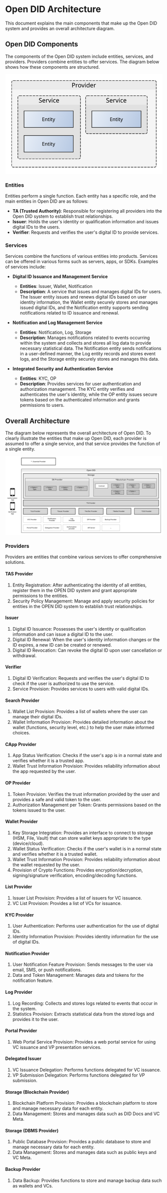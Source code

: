 # Open DID Architecture
This document explains the main components that make up the Open DID system and provides an overall architecture diagram.

## Open DID Components
The components of the Open DID system include entities, services, and providers. Providers combine entities to offer services. The diagram below shows how these components are structured.

![overview](./images/components_type.svg)

### Entities
Entities perform a single function. Each entity has a specific role, and the main entities in Open DID are as follows:
* **TA (Trusted Authority)**: Responsible for registering all providers into the Open DID system to establish trust relationships.
* **Issuer**: Holds the user's identity or qualification information and issues digital IDs to the users.
* **Verifier**: Requests and verifies the user's digital ID to provide services.

### Services
Services combine the functions of various entities into products. Services can be offered in various forms such as servers, apps, or SDKs. Examples of services include:
* **Digital ID Issuance and Management Service**
    * **Entities**: Issuer, Wallet, Notification
    * **Description**: A service that issues and manages digital IDs for users. The Issuer entity issues and renews digital IDs based on user identity information, the Wallet entity securely stores and manages issued digital IDs, and the Notification entity supports sending notifications related to ID issuance and renewal.

* **Notification and Log Management Service**
    * **Entities**: Notification, Log, Storage
    * **Description**: Manages notifications related to events occurring within the system and collects and stores all log data to provide necessary statistical data. The Notification entity sends notifications in a user-defined manner, the Log entity records and stores event logs, and the Storage entity securely stores and manages this data.

* **Integrated Security and Authentication Service**
    * **Entities**: KYC, OP
    * **Description**: Provides services for user authentication and authorization management. The KYC entity verifies and authenticates the user's identity, while the OP entity issues secure tokens based on the authenticated information and grants permissions to users.

## Overall Architecture
The diagram below represents the overall architecture of Open DID. To clearly illustrate the entities that make up Open DID, each provider is assumed to offer a single service, and that service provides the function of a single entity.

![components_overview](./images/components_provider.svg)

### Providers
Providers are entities that combine various services to offer comprehensive solutions.

#### TAS Provider
1.	Entity Registration: After authenticating the identity of all entities, register them in the OPEN DID system and grant appropriate permissions to the entities.
2.	Security Policy Management: Manage and apply security policies for entities in the OPEN DID system to establish trust relationships.

#### Issuer
1.	Digital ID Issuance: Possesses the user's identity or qualification information and can issue a digital ID to the user.
2.	Digital ID Renewal: When the user's identity information changes or the ID expires, a new ID can be created or renewed.
3.	Digital ID Revocation: Can revoke the digital ID upon user cancellation or withdrawal.

#### Verifier
1.	Digital ID Verification: Requests and verifies the user's digital ID to check if the user is authorized to use the service.
2.	Service Provision: Provides services to users with valid digital IDs.

#### Search Provider
1.	Wallet List Provision: Provides a list of wallets where the user can manage their digital IDs.
2.	Wallet Information Provision: Provides detailed information about the wallet (functions, security level, etc.) to help the user make informed choices.

#### CApp Provider
1.	App Status Verification: Checks if the user's app is in a normal state and verifies whether it is a trusted app.
2.	Wallet Trust Information Provision: Provides reliability information about the app requested by the user.

#### OP Provider
1.	Token Provision: Verifies the trust information provided by the user and provides a safe and valid token to the user.
2.	Authorization Management per Token: Grants permissions based on the tokens issued to the user.

#### Wallet Provider
1.	Key Storage Integration: Provides an interface to connect to storage (HSM, File, Vault) that can store wallet keys appropriate to the type (device/cloud).
2.	Wallet Status Verification: Checks if the user's wallet is in a normal state and verifies whether it is a trusted wallet.
3.	Wallet Trust Information Provision: Provides reliability information about the wallet requested by the user.
4.	Provision of Crypto Functions: Provides encryption/decryption, signing/signature verification, encoding/decoding functions.

#### List Provider
1.	Issuer List Provision: Provides a list of issuers for VC issuance.
2.	VC List Provision: Provides a list of VCs for issuance.

#### KYC Provider
1.	User Authentication: Performs user authentication for the use of digital IDs.
2.	Identity Information Provision: Provides identity information for the use of digital IDs.

#### Notification Provider
1.	User Notification Feature Provision: Sends messages to the user via email, SMS, or push notifications.
2.	Data and Token Management: Manages data and tokens for the notification feature.

#### Log Provider
1.	Log Recording: Collects and stores logs related to events that occur in the system.
2.	Statistics Provision: Extracts statistical data from the stored logs and provides it to the user.

#### Portal Provider
1.	Web Portal Service Provision: Provides a web portal service for using VC issuance and VP presentation services.

#### Delegated Issuer
1.	VC Issuance Delegation: Performs functions delegated for VC issuance.
2.	VP Submission Delegation: Performs functions delegated for VP submission.

#### Storage (Blockchain Provider)
1.	Blockchain Platform Provision: Provides a blockchain platform to store and manage necessary data for each entity.
2.	Data Management: Stores and manages data such as DID Docs and VC Meta.

#### Storage (DBMS Provider)
1.	Public Database Provision: Provides a public database to store and manage necessary data for each entity.
2.	Data Management: Stores and manages data such as public keys and VC Meta.

#### Backup Provider
1.	Data Backup: Provides functions to store and manage backup data such as wallets and VCs.